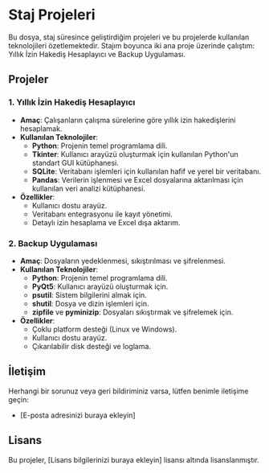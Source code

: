 # Staj Projeleri

Bu dosya, staj süresince geliştirdiğim projeleri ve bu projelerde kullanılan teknolojileri özetlemektedir. Stajım boyunca iki ana proje üzerinde çalıştım: Yıllık İzin Hakediş Hesaplayıcı ve Backup Uygulaması.

## Projeler

### 1. Yıllık İzin Hakediş Hesaplayıcı

- **Amaç**: Çalışanların çalışma sürelerine göre yıllık izin hakedişlerini hesaplamak.
- **Kullanılan Teknolojiler**:
  - **Python**: Projenin temel programlama dili.
  - **Tkinter**: Kullanıcı arayüzü oluşturmak için kullanılan Python'un standart GUI kütüphanesi.
  - **SQLite**: Veritabanı işlemleri için kullanılan hafif ve yerel bir veritabanı.
  - **Pandas**: Verilerin işlenmesi ve Excel dosyalarına aktarılması için kullanılan veri analizi kütüphanesi.
- **Özellikler**:
  - Kullanıcı dostu arayüz.
  - Veritabanı entegrasyonu ile kayıt yönetimi.
  - Detaylı izin hesaplama ve Excel dışa aktarım.

### 2. Backup Uygulaması

- **Amaç**: Dosyaların yedeklenmesi, sıkıştırılması ve şifrelenmesi.
- **Kullanılan Teknolojiler**:
  - **Python**: Projenin temel programlama dili.
  - **PyQt5**: Kullanıcı arayüzü oluşturmak için.
  - **psutil**: Sistem bilgilerini almak için.
  - **shutil**: Dosya ve dizin işlemleri için.
  - **zipfile** ve **pyminizip**: Dosyaları sıkıştırmak ve şifrelemek için.
- **Özellikler**:
  - Çoklu platform desteği (Linux ve Windows).
  - Kullanıcı dostu arayüz.
  - Çıkarılabilir disk desteği ve loglama.

## İletişim

Herhangi bir sorunuz veya geri bildiriminiz varsa, lütfen benimle iletişime geçin:
- [E-posta adresinizi buraya ekleyin]

## Lisans

Bu projeler, [Lisans bilgilerinizi buraya ekleyin] lisansı altında lisanslanmıştır. 